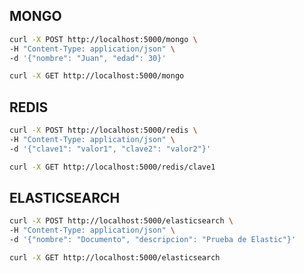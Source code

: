 ## MONGO

```bash
curl -X POST http://localhost:5000/mongo \
-H "Content-Type: application/json" \
-d '{"nombre": "Juan", "edad": 30}'
```

```bash
curl -X GET http://localhost:5000/mongo
```

## REDIS

```bash
curl -X POST http://localhost:5000/redis \
-H "Content-Type: application/json" \
-d '{"clave1": "valor1", "clave2": "valor2"}'
```

```bash
curl -X GET http://localhost:5000/redis/clave1
```

## ELASTICSEARCH

```bash
curl -X POST http://localhost:5000/elasticsearch \
-H "Content-Type: application/json" \
-d '{"nombre": "Documento", "descripcion": "Prueba de Elastic"}'
```

```bash
curl -X GET http://localhost:5000/elasticsearch
```
